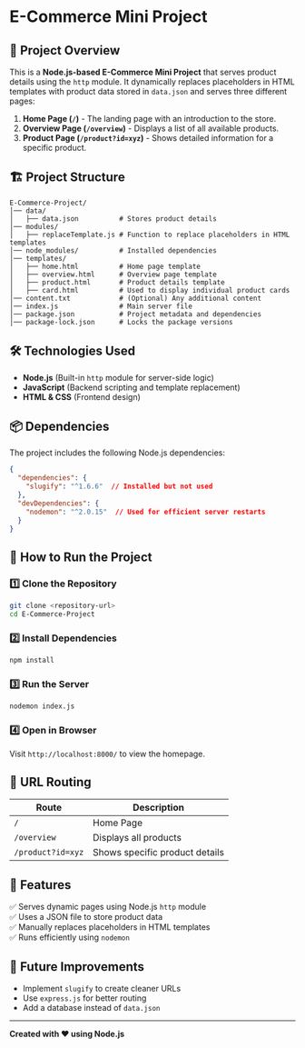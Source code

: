 # E-Commerce Mini Project

## 📌 Project Overview
This is a **Node.js-based E-Commerce Mini Project** that serves product details using the `http` module. It dynamically replaces placeholders in HTML templates with product data stored in `data.json` and serves three different pages:

1. **Home Page (`/`)** - The landing page with an introduction to the store.
2. **Overview Page (`/overview`)** - Displays a list of all available products.
3. **Product Page (`/product?id=xyz`)** - Shows detailed information for a specific product.

## 🏗️ Project Structure
```
E-Commerce-Project/
│── data/
│   ├── data.json          # Stores product details
│── modules/
│   ├── replaceTemplate.js # Function to replace placeholders in HTML templates
│── node_modules/          # Installed dependencies
│── templates/
│   ├── home.html          # Home page template
│   ├── overview.html      # Overview page template
│   ├── product.html       # Product details template
│   ├── card.html          # Used to display individual product cards
│── content.txt            # (Optional) Any additional content
│── index.js               # Main server file
│── package.json           # Project metadata and dependencies
│── package-lock.json      # Locks the package versions
```

## 🛠️ Technologies Used
- **Node.js** (Built-in `http` module for server-side logic)
- **JavaScript** (Backend scripting and template replacement)
- **HTML & CSS** (Frontend design)

## 📦 Dependencies
The project includes the following Node.js dependencies:

```json
{
  "dependencies": {
    "slugify": "^1.6.6"  // Installed but not used
  },
  "devDependencies": {
    "nodemon": "^2.0.15"  // Used for efficient server restarts
  }
}
```

## 🚀 How to Run the Project
### 1️⃣ Clone the Repository
```sh
git clone <repository-url>
cd E-Commerce-Project
```

### 2️⃣ Install Dependencies
```sh
npm install
```

### 3️⃣ Run the Server
```sh
nodemon index.js
```

### 4️⃣ Open in Browser
Visit `http://localhost:8000/` to view the homepage.

## 🔄 URL Routing
| Route               | Description |
|---------------------|-------------|
| `/`                | Home Page |
| `/overview`        | Displays all products |
| `/product?id=xyz`  | Shows specific product details |

## 📌 Features
✅ Serves dynamic pages using Node.js `http` module  
✅ Uses a JSON file to store product data  
✅ Manually replaces placeholders in HTML templates  
✅ Runs efficiently using `nodemon`

## 📜 Future Improvements
- Implement `slugify` to create cleaner URLs
- Use `express.js` for better routing
- Add a database instead of `data.json`

---
**Created with ❤️ using Node.js**


